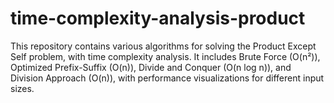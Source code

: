 # time-complexity-analysis-product
This repository contains various algorithms for solving the Product Except Self problem, with time complexity analysis. It includes Brute Force (O(n²)), Optimized Prefix-Suffix (O(n)), Divide and Conquer (O(n log n)), and Division Approach (O(n)), with performance visualizations for different input sizes.
